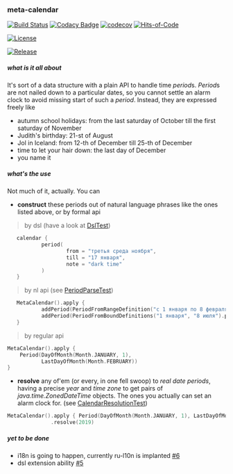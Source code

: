 ### meta-calendar

 [![Build Status](https://travis-ci.com/eparovyshnaya/meta-calendar.svg?branch=master)](https://travis-ci.com/eparovyshnaya/meta-calendar)
 [![Codacy Badge](https://api.codacy.com/project/badge/Grade/6d05c5201f9e4b0a90359399c570f13a)](https://www.codacy.com/manual/elena.parovyshnaya/meta-calendar?utm_source=github.com&amp;utm_medium=referral&amp;utm_content=eparovyshnaya/meta-calendar&amp;utm_campaign=Badge_Grade)
 [![codecov](https://codecov.io/gh/eparovyshnaya/meta-calendar/branch/master/graph/badge.svg)](https://codecov.io/gh/eparovyshnaya/meta-calendar)
 [![Hits-of-Code](https://hitsofcode.com/github/eparovyshnaya/meta-calendar)](https://hitsofcode.com/view/github/eparovyshnaya/meta-calendar)

[![License](https://img.shields.io/badge/license-MIT-green.svg)](https://github.com/eparovyshnaya/meta-calendar/blob/master/LICENSE.txt)

[![Release](https://img.shields.io/badge/Release-Latest-lightblue.svg)](https://github.com/eparovyshnaya/meta-calendar/releases/latest)
##### what is it all about
It's sort of a data structure with a plain API to handle time *period*s.
*Period*s are not nailed down to a particular dates, 
so you cannot settle an alarm clock to avoid missing start of such a *period*.
Instead, they are expressed freely like
 - autumn school holidays: from the last saturday of October till the first saturday of November
 - Judith's birthday: 21-st of August
 - Jol in Iceland: from 12-th of December till 25-th of December
 - time to let your hair down: the last day of December
 - you name it
 
##### what's the use 
Not much of it, actually. You can
 - **construct** these periods out of natural language phrases like the ones listed above, or by formal api
>by dsl (have a look at [DslTest](src/test/kotlin/ru/cleverclover/metacalendar/compose/DslTest.kt))
 ```kotlin
    calendar {
            period(
                    from = "третья среда ноября",
                    till = "17 января",
                    note = "dark time"
            )
    }
```
>by nl api (see [PeriodParseTest](src/test/kotlin/ru/cleverclover/metacalendar/parse/PeriodParseTest.kt))
 ```kotlin
    MetaCalendar().apply {
            addPeriod(PeriodFromRangeDefinition("с 1 января по 8 февраля").period())
            addPeriod(PeriodFromBoundDefinitions("1 января", "8 июля").period())
    }
```
>by regular api
```kotlin
MetaCalendar().apply {
    Period(DayOfMonth(Month.JANUARY, 1), 
           LastDayOfMonth(Month.FEBRUARY))
}
```
 - **resolve** any of'em (or every, in one fell swoop) to *real date periods*,
  having a precise *year* and *time zone* to get pairs of *java.time.ZonedDateTime* objects. 
  The ones you actually can set an alarm clock for.
  (see [CalendarResolutionTest](src/test/kotlin/ru/cleverclover/metacalendar/resolve/CalendarResolutionTest.kt))
```kotlin
MetaCalendar().apply { Period(DayOfMonth(Month.JANUARY, 1), LastDayOfMonth(Month.FEBRUARY)) }
              .resolve(2019)
```

##### yet to be done
 - i18n is going to happen, currently ru-l10n is implanted [#6](https://github.com/eparovyshnaya/meta-calendar/issues/6)
 - dsl extension ability [#5](https://github.com/eparovyshnaya/meta-calendar/issues/5)

